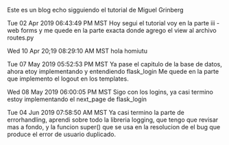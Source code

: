 Este es un blog echo sigguiendo el tutorial de Miguel Grinberg



Tue 02 Apr 2019 06:43:49 PM MST
Hoy segui el tutorial voy en la parte iii - web forms
y me quede en la parte exacta donde agrego el view al 
archivo routes.py


Wed 10 Apr 20;19 08:29:10 AM MST
hola homiutu 


Tue 07 May 2019 05:52:53 PM MST
Ya pase el capitulo de la base de datos, ahora etoy implementando y entendiendo flask_login
Me quede en la parte que implemento el logout en los templates.


Wed 08 May 2019 06:00:05 PM MST
Sigo con los logins, ya casi termino estoy implementando el next_page de 
flask_login


Tue 04 Jun 2019 07:58:50 AM MST
Ya casi termino la parte de errorhandling, aprendi sobre todo la libreria logging, que tengo que revisar mas 
a fondo, y la funcion super() que se usa en la resolucion de el bug que produce el error de usuario duplicado.


